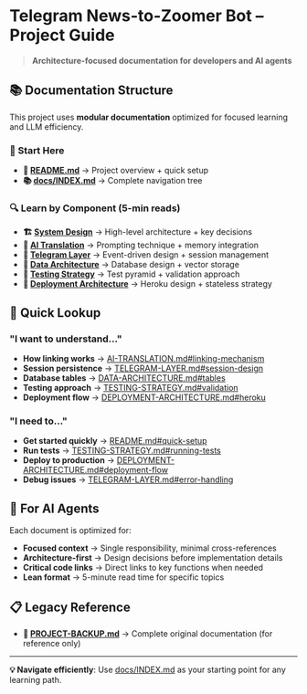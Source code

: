 # Telegram News-to-Zoomer Bot – Project Guide

> **Architecture-focused documentation for developers and AI agents**

## 📚 Documentation Structure

This project uses **modular documentation** optimized for focused learning and LLM efficiency.

### 🎯 Start Here
- **📖 [README.md](README.md)** → Project overview + quick setup
- **📚 [docs/INDEX.md](docs/INDEX.md)** → Complete navigation tree

### 🔍 Learn by Component (5-min reads)
- **🏗️ [System Design](docs/SYSTEM-DESIGN.md)** → High-level architecture + key decisions
- **🧠 [AI Translation](docs/AI-TRANSLATION.md)** → Prompting technique + memory integration  
- **📡 [Telegram Layer](docs/TELEGRAM-LAYER.md)** → Event-driven design + session management
- **💾 [Data Architecture](docs/DATA-ARCHITECTURE.md)** → Database design + vector storage
- **🧪 [Testing Strategy](docs/TESTING-STRATEGY.md)** → Test pyramid + validation approach
- **🚀 [Deployment Architecture](docs/DEPLOYMENT-ARCHITECTURE.md)** → Heroku design + stateless strategy

## 🎯 Quick Lookup

### "I want to understand..."
- **How linking works** → [AI-TRANSLATION.md#linking-mechanism](docs/AI-TRANSLATION.md#🔗-linking-mechanism)
- **Session persistence** → [TELEGRAM-LAYER.md#session-design](docs/TELEGRAM-LAYER.md#🗄️-session-design)
- **Database tables** → [DATA-ARCHITECTURE.md#tables](docs/DATA-ARCHITECTURE.md#🏗️-database-design)
- **Testing approach** → [TESTING-STRATEGY.md#validation](docs/TESTING-STRATEGY.md#🔍-validation-strategy)
- **Deployment flow** → [DEPLOYMENT-ARCHITECTURE.md#heroku](docs/DEPLOYMENT-ARCHITECTURE.md#🔄-deployment-flow)

### "I need to..."
- **Get started quickly** → [README.md#quick-setup](README.md#🚀-quick-setup)
- **Run tests** → [TESTING-STRATEGY.md#running-tests](docs/TESTING-STRATEGY.md#🚀-running-tests)
- **Deploy to production** → [DEPLOYMENT-ARCHITECTURE.md#deployment-flow](docs/DEPLOYMENT-ARCHITECTURE.md#🔄-deployment-flow)
- **Debug issues** → [TELEGRAM-LAYER.md#error-handling](docs/TELEGRAM-LAYER.md#🚨-error-handling)

## 🧠 For AI Agents

Each document is optimized for:
- **Focused context** → Single responsibility, minimal cross-references
- **Architecture-first** → Design decisions before implementation details
- **Critical code links** → Direct links to key functions when needed
- **Lean format** → 5-minute read time for specific topics

## 📋 Legacy Reference

- **📄 [PROJECT-BACKUP.md](PROJECT-BACKUP.md)** → Complete original documentation (for reference only)

---

**💡 Navigate efficiently**: Use [docs/INDEX.md](docs/INDEX.md) as your starting point for any learning path.

